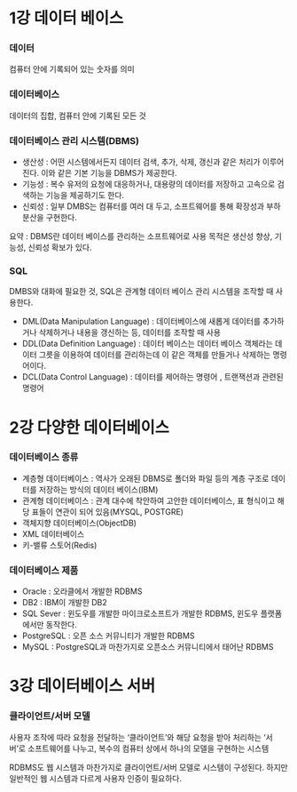 # 1강 데이터 베이스

### 데이터

컴퓨터 안에 기록되어 있는 숫자를 의미

### 데이터베이스

데이터의 집합, 컴퓨터 안에 기록된 모든 것

### 데이터베이스 관리 시스템(DBMS)

- 생산성 : 어떤 시스템에서든지 데이터 검색, 추가, 삭제, 갱신과 같은 처리가 이루어진다. 이와 같은 기본 기능을 DBMS가 제공한다.
- 기능성 : 복수 유저의 요청에 대응하거나, 대용량의 데이터를 저장하고 고속으로 검색하는 기능을 제공하기도 한다.
- 신뢰성 : 일부 DMBS는 컴퓨터를 여러 대 두고, 소프트웨어를 통해 확장성과 부하 분산을 구현한다.

요약 : DBMS란 데이터 베이스를 관리하는 소프트웨어로 사용 목적은 생산성 향상, 기능성, 신뢰성 확보가 있다.

### SQL

DMBS와 대화에 필요한 것, SQL은 관계형 데이터 베이스 관리 시스템을 조작할 때 사용한다.

- DML(Data Manipulation Language) : 데이터베이스에 새롭게 데이터를 추가하거나 삭제하거나 내용을 갱신하는 등, 데이터를 조작할 때 사용
- DDL(Data Definition Language) : 데이터 베이스는 데이터 베이스 객체라는 데이터 그릇을 이용하여 데이터를 관리하는데 이 같은 객체를 만들거나 삭제하는 명령어이다.
- DCL(Data Control Language) : 데이터를 제어하는 명령어 , 트랜잭션과 관련된 명령어

# 2강 다양한 데이터베이스

### 데이터베이스 종류

- 계층형 데이터베이스 :  역사가 오래된 DBMS로 폴더와 파일 등의 계층 구조로 데이터를 저장하는 방식의 데이터 베이스(IBM)
- 관계형 데이터베이스 : 관계 대수에 착안하여 고안한 데이터베이스, 표 형식이고 해당 표들이 연관이 되어 있음(MYSQL, POSTGRE)
- 객체지향 데이터베이스(ObjectDB)
- XML 데이터베이스
- 키-밸류 스토어(Redis)

### 데이터베이스 제품

- Oracle : 오라클에서 개발한 RDBMS
- DB2 : IBM이 개발한 DB2
- SQL Sever : 윈도우를 개발한 마이크로소프트가 개발한 RDBMS, 윈도우 플랫폼에서만 동작한다.
- PostgreSQL : 오픈 소스 커뮤니티가 개발한 RDBMS
- MySQL : PostgreSQL과 마찬가지로 오픈소스 커뮤니티에서 태어난 RDBMS

# 3강 데이터베이스 서버

### 클라이언트/서버 모델

사용자 조작에 따라 요청을 전달하는 ‘클라이언트’와 해당 요청을 받아 처리하는 ‘서버’로 소프트웨어를 나누고, 복수의 컴퓨터 상에서 하나의 모델을 구현하는 시스템

RDBMS도 웹 시스템과 마찬가지로 클라이언트/서버 모델로 시스템이 구성된다. 하지만 일반적인 웹 시스템과 다르게 사용자 인증이 필요하다.